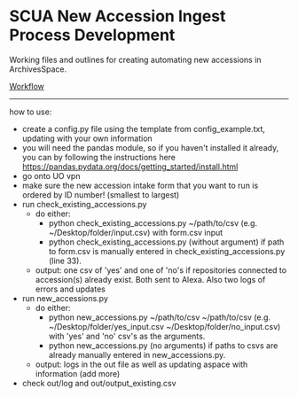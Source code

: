 # SCUA New Accession Ingest Process Development

Working files and outlines for creating automating new accessions in ArchivesSpace.

[Workflow](https://uoregon.sharepoint.com/:u:/s/O365_SCUAprocessing/ES8hGWg_DoJEkE4B2ViETJ4B7sYGi2O9DMJI8LQb5HFwIQ?e=uI8MBR)

-------------------------------------------------------
how to use:

- create a config.py file using the template from config_example.txt, 
  updating with your own information 
- you will need the pandas module, so if you haven't installed it already,
  you can by following the instructions here https://pandas.pydata.org/docs/getting_started/install.html
- go onto UO vpn
- make sure the new accession intake form that you want to run is ordered by ID number! (smallest to largest)
- run check_existing_accessions.py 
  - do either:
    - python check_existing_accessions.py ~/path/to/csv (e.g. ~/Desktop/folder/input.csv) with form.csv input
    - python check_existing_accessions.py (without argument) if path to form.csv is manually entered in check_existing_accessions.py (line 33).
  - output: one csv of 'yes' and one of 'no's if repositories connected to accession(s) already exist. Both sent to Alexa. 
            Also two logs of errors and updates
- run new_accessions.py
  - do either:
    - python new_accessions.py ~/path/to/csv ~/path/to/csv (e.g. ~/Desktop/folder/yes_input.csv ~/Desktop/folder/no_input.csv) with 'yes' and 'no' csv's as the arguments.
    - python new_accessions.py (no arguments) if paths to csvs are already manually entered in new_accessions.py.
  - output: logs in the out file as well as updating aspace with information (add more)
- check out/log and out/output_existing.csv 
